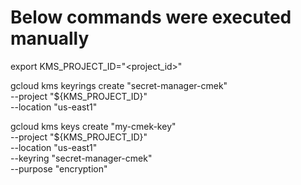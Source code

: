 # Below commands were executed manually

export KMS_PROJECT_ID="<project_id>"

gcloud kms keyrings create "secret-manager-cmek" \
    --project "${KMS_PROJECT_ID}" \
    --location "us-east1"
   
gcloud kms keys create "my-cmek-key" \
    --project "${KMS_PROJECT_ID}" \
    --location "us-east1" \
    --keyring "secret-manager-cmek" \
    --purpose "encryption"
